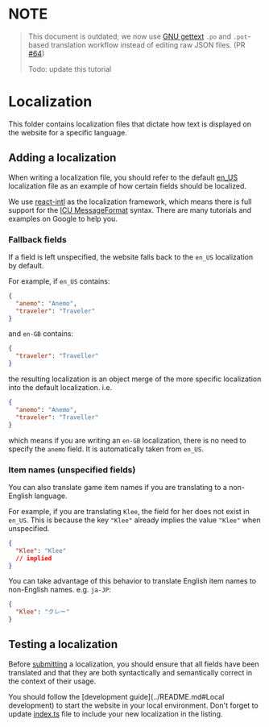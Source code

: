 # NOTE

> This document is outdated; we now use [GNU gettext](https://www.gnu.org/software/gettext/manual/gettext.html) `.po` and `.pot`-based translation workflow instead of editing raw JSON files. (PR [#64](https://github.com/chiyadev/genshin-schedule/pull/64))
>
> Todo: update this tutorial

# Localization

This folder contains localization files that dictate how text is displayed on the website for a specific language.

## Adding a localization

When writing a localization file, you should refer to the default [en_US](en_US.json) localization file as an example of how certain fields should be localized.

We use [react-intl](https://formatjs.io/docs/react-intl/) as the localization framework, which means there is full support for the [ICU MessageFormat](https://unicode-org.github.io/icu/userguide/format_parse/) syntax. There are many tutorials and examples on Google to help you.

### Fallback fields

If a field is left unspecified, the website falls back to the `en_US` localization by default.

For example, if `en_US` contains:

```json
{
  "anemo": "Anemo",
  "traveler": "Traveler"
}
```

and `en-GB` contains:

```json
{
  "traveler": "Traveller"
}
```

the resulting localization is an object merge of the more specific localization into the default localization. i.e.

```json
{
  "anemo": "Anemo",
  "traveler": "Traveller"
}
```

which means if you are writing an `en-GB` localization, there is no need to specify the `anemo` field. It is automatically taken from `en_US`.

### Item names (unspecified fields)

You can also translate game item names if you are translating to a non-English language.

For example, if you are translating `Klee`, the field for her does not exist in `en_US`. This is because the key `"Klee"` already implies the value `"Klee"` when unspecified.

```json
{
  "Klee": "Klee"
  // implied
}
```

You can take advantage of this behavior to translate English item names to non-English names. e.g. `ja-JP`:

```json
{
  "Klee": "クレー"
}
```

## Testing a localization

Before [submitting](https://docs.github.com/en/github/collaborating-with-issues-and-pull-requests/about-pull-requests) a localization, you should ensure that all fields have been translated and that they are both syntactically and semantically correct in the context of their usage.

You should follow the [development guide](../README.md#Local development) to start the website in your local environment. Don't forget to update [index.ts](index.ts) file to include your new localization in the listing.
